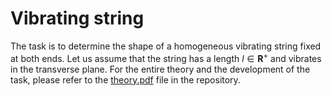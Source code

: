 # Vibrating string

The task is to determine the shape of a homogeneous vibrating string fixed at both ends. Let us assume that the string has a length $l \in \mathbf{R}^+$ and vibrates in the transverse plane. For the entire theory and the development of the task, please refer to the [theory.pdf](https://github.com/szabo-krisztian/VibratingString/tree/master/theory.pdf) file in the repository.